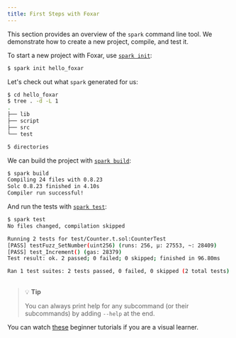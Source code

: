 ```yaml
---
title: First Steps with Foxar
---
```


This section provides an overview of the `spark` command line tool. We demonstrate how to create a new project, compile, and test it.

To start a new project with Foxar, use [`spark init`](../reference/spark/spark-init.md):

```sh
$ spark init hello_foxar
```

Let's check out what `spark` generated for us:

```sh
$ cd hello_foxar
$ tree . -d -L 1
.
├── lib
├── script
├── src
└── test

5 directories
```

We can build the project with [`spark build`](../reference/spark/spark-build.md):

```sh
$ spark build
Compiling 24 files with 0.8.23
Solc 0.8.23 finished in 4.10s
Compiler run successful!
```

And run the tests with [`spark test`](../reference/spark/spark-test.md):

```sh
$ spark test
No files changed, compilation skipped

Running 2 tests for test/Counter.t.sol:CounterTest
[PASS] testFuzz_SetNumber(uint256) (runs: 256, μ: 27553, ~: 28409)
[PASS] test_Increment() (gas: 28379)
Test result: ok. 2 passed; 0 failed; 0 skipped; finished in 96.80ms

Ran 1 test suites: 2 tests passed, 0 failed, 0 skipped (2 total tests)
```

##

> 💡 **Tip**
>
> You can always print help for any subcommand (or their subcommands) by adding `--help` at the end.

You can watch [these](../tutorials/learn-foxar.md) beginner tutorials if you are a visual learner.

